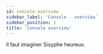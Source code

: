 ```yaml
---
id: console-overview
sidebar_label: 'Console - overview'
sidebar_position: 1
title: 'Console overview'
---
```


Il faut imaginer Sisyphe heureux.
